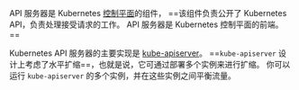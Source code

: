 API 服务器是 Kubernetes [控制平面](https://kubernetes.io/zh-cn/docs/reference/glossary/?all=true#term-control-plane)的组件， ==该组件负责公开了 Kubernetes API，负责处理接受请求的工作。 API 服务器是 Kubernetes 控制平面的前端。==

Kubernetes API 服务器的主要实现是 [kube-apiserver](https://kubernetes.io/zh-cn/docs/reference/command-line-tools-reference/kube-apiserver/)。 ==`kube-apiserver` 设计上考虑了水平扩缩==，也就是说，它可通过部署多个实例来进行扩缩。 你可以运行 `kube-apiserver` 的多个实例，并在这些实例之间平衡流量。

